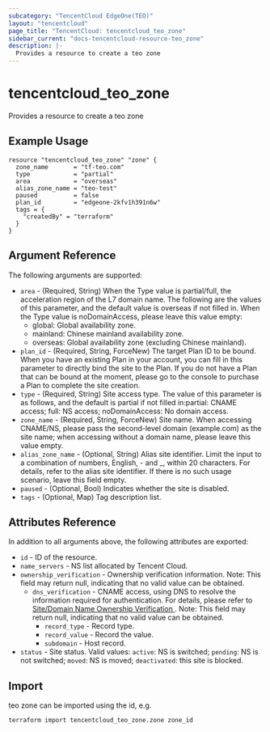 ```yaml
---
subcategory: "TencentCloud EdgeOne(TEO)"
layout: "tencentcloud"
page_title: "TencentCloud: tencentcloud_teo_zone"
sidebar_current: "docs-tencentcloud-resource-teo_zone"
description: |-
  Provides a resource to create a teo zone
---
```


# tencentcloud_teo_zone

Provides a resource to create a teo zone

## Example Usage

```hcl
resource "tencentcloud_teo_zone" "zone" {
  zone_name       = "tf-teo.com"
  type            = "partial"
  area            = "overseas"
  alias_zone_name = "teo-test"
  paused          = false
  plan_id         = "edgeone-2kfv1h391n6w"
  tags = {
    "createdBy" = "terraform"
  }
}
```

## Argument Reference

The following arguments are supported:

* `area` - (Required, String) When the Type value is partial/full, the acceleration region of the L7 domain name. The following are the values of this parameter, and the default value is overseas if not filled in. When the Type value is noDomainAccess, please leave this value empty:
  - global: Global availability zone.
  - mainland: Chinese mainland availability zone.
  - overseas: Global availability zone (excluding Chinese mainland).
* `plan_id` - (Required, String, ForceNew) The target Plan ID to be bound. When you have an existing Plan in your account, you can fill in this parameter to directly bind the site to the Plan. If you do not have a Plan that can be bound at the moment, please go to the console to purchase a Plan to complete the site creation.
* `type` - (Required, String) Site access type. The value of this parameter is as follows, and the default is partial if not filled in:partial: CNAME access; full: NS access; noDomainAccess: No domain access.
* `zone_name` - (Required, String, ForceNew) Site name. When accessing CNAME/NS, please pass the second-level domain (example.com) as the site name; when accessing without a domain name, please leave this value empty.
* `alias_zone_name` - (Optional, String) Alias site identifier. Limit the input to a combination of numbers, English, - and _, within 20 characters. For details, refer to the alias site identifier. If there is no such usage scenario, leave this field empty.
* `paused` - (Optional, Bool) Indicates whether the site is disabled.
* `tags` - (Optional, Map) Tag description list.

## Attributes Reference

In addition to all arguments above, the following attributes are exported:

* `id` - ID of the resource.
* `name_servers` - NS list allocated by Tencent Cloud.
* `ownership_verification` - Ownership verification information. Note: This field may return null, indicating that no valid value can be obtained.
  * `dns_verification` - CNAME access, using DNS to resolve the information required for authentication. For details, please refer to [Site/Domain Name Ownership Verification ](https://cloud.tencent.com/document/product/1552/70789#7af6ecf8-afca-4e35-8811-b5797ed1bde5). Note: This field may return null, indicating that no valid value can be obtained.
    * `record_type` - Record type.
    * `record_value` - Record the value.
    * `subdomain` - Host record.
* `status` - Site status. Valid values: `active`: NS is switched; `pending`: NS is not switched; `moved`: NS is moved; `deactivated`: this site is blocked.



## Import

teo zone can be imported using the id, e.g.
```
terraform import tencentcloud_teo_zone.zone zone_id
```

